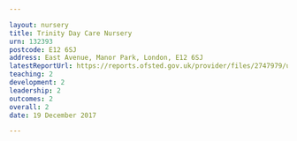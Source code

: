 ```yaml
---

layout: nursery
title: Trinity Day Care Nursery
urn: 132393
postcode: E12 6SJ
address: East Avenue, Manor Park, London, E12 6SJ
latestReportUrl: https://reports.ofsted.gov.uk/provider/files/2747979/urn/132393.pdf
teaching: 2
development: 2
leadership: 2
outcomes: 2
overall: 2
date: 19 December 2017

---
```

